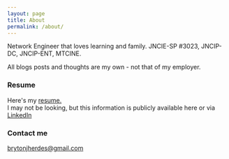 ```yaml
---
layout: page
title: About
permalink: /about/
---
```


Network Engineer that loves learning and family. JNCIE-SP #3023, JNCIP-DC, JNCIP-ENT, MTCINE. 

All blogs posts and thoughts are my own - not that of my employer.

### Resume

Here's my <a href="/images/resume.pdf" target="_blank">resume.</a><br>
I may not be looking, but this information is publicly available here or via <a href="https://linkedin.com/in/brytonjherdes" target="blank">LinkedIn</a>

### Contact me

[brytonjherdes@gmail.com](mailto:brytonjherdes@gmail.com)

